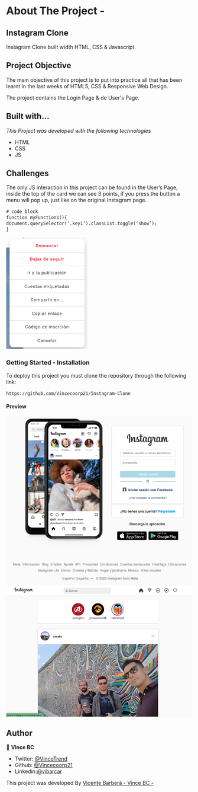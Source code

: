 # About The Project -

## Instagram Clone

Instagram Clone built width HTML, CSS & Javascript.

## Project Objective

The main objective of this project is to put into practice all that has been learnt in the last weeks of HTML5, CSS & Responsive Web Design.

The project contains the Login Page & de User's Page.

## Built with...

_This Project was developed with the following technologies_

- HTML
- CSS
- JS

## Challenges

The only JS interaction in this project can be found in the User’s Page, inside the top of the card we can see 3 points, if you press the button a menu will pop up, just like on the original Instagram page.

```
# code block
function myFunction1(){
document.querySelector(‘.key1’).classList.toggle(‘show’);
}
```

![foto](assets/Instagram_menu_card.png)

### Getting Started - Installation

To deploy this project you must clone the repository through the following link:

```
https://github.com/Vincecoorp21/Instagram-Clone
```

#### Preview

![foto](assets/Instagram_login_page.png)
![foto](assets/Instagram_user_page.png)

## Author

👤 **Vince BC**

- Twitter: [@VinceTrend](https://twitter.com/VinceTrend)
- Github: [@Vincecoorp21](https://github.com/Vincecoorp21)
- Linkedin:[@vibarcar](https://www.linkedin.com/in/vibarcar/)

This project was developed By [Vicente Barberá - Vince BC -](https://github.com/Vincecoorp21)
